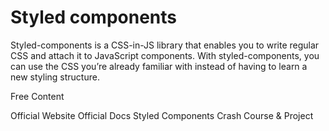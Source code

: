 # Styled components

Styled-components is a CSS-in-JS library that enables you to write regular CSS and attach it to JavaScript components. With styled-components, you can use the CSS you’re already familiar with instead of having to learn a new styling structure.

<ResourceGroupTitle>Free Content</ResourceGroupTitle>

<BadgeLink colorScheme='blue' badgeText='Official Website' href='https://styled-components.com/'>Official Website</BadgeLink>
<BadgeLink colorScheme='blue' badgeText='Official Docs' href='https://styled-components.com/docs'>Official Docs</BadgeLink>
<BadgeLink badgeText='Watch' href='https://www.youtube.com/watch?v=02zO0hZmwnw'>Styled Components Crash Course & Project</BadgeLink>
